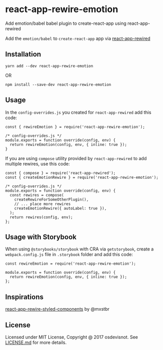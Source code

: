 # react-app-rewire-emotion
Add emotion/babel babel plugin to create-react-app using react-app-rewired

Add the `emotion/babel` to `create-react-app` app via [react-app-rewired](https://github.com/timarney/react-app-rewired)

## Installation
```
yarn add --dev react-app-rewire-emotion
```
OR
```
npm install --save-dev react-app-rewire-emotion
```

## Usage
In the `config-overrides.js` you created for `react-app-rewired` add this code:

```
const { rewireEmotion } = require('react-app-rewire-emotion');

/* config-overrides.js */
module.exports = function override(config, env) {
  return rewireEmotion(config, env, { inline: true });
}
```

If you are using `compose` utility provided by `react-app-rewired` to add multiple rewires, use this code:
```
const { compose } = require('react-app-rewired');
const { createEmotionRewire } = require('react-app-rewire-emotion');

/* config-overrides.js */
module.exports = function override(config, env) {
  const rewires = compose(
    createRewireForSomeOtherPlugin(),
    // ... place more rewires
    createEmotionRewire({ autoLabel: true }),
  );
  return rewires(config, env);
};
```

## Usage with Storybook
When using `@storybooks/storybook` with CRA via `getstorybook`, create a `webpack.config.js` file in `.storybook` folder and add this code:

```
const rewireEmotion = require('react-app-rewire-emotion');

module.exports = function override(config, env) {
  return rewireEmotion(config, env, { inline: true });
};
```

## Inspirations
[react-app-rewire-styled-components](https://github.com/withspectrum/react-app-rewire-styled-components) by @mxstbr

## License
Licensed under MIT License, Copyright @ 2017 osdevisnot. See [LICENSE.md](LICENSE.md) for more details.
